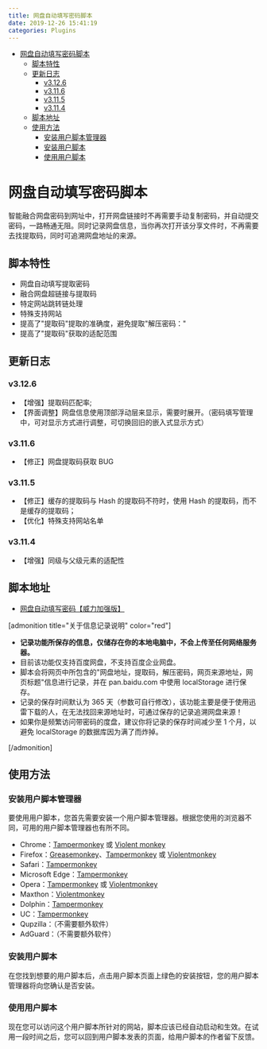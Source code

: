 ```yaml
---
title: 网盘自动填写密码脚本
date: 2019-12-26 15:41:19
categories: Plugins
---
```


<!-- more -->

<!-- TOC -->

- [网盘自动填写密码脚本](#网盘自动填写密码脚本)
  - [脚本特性](#脚本特性)
  - [更新日志](#更新日志)
    - [v3.12.6](#v3126)
    - [v3.11.6](#v3116)
    - [v3.11.5](#v3115)
    - [v3.11.4](#v3114)
  - [脚本地址](#脚本地址)
  - [使用方法](#使用方法)
    - [安装用户脚本管理器](#安装用户脚本管理器)
    - [安装用户脚本](#安装用户脚本)
    - [使用用户脚本](#使用用户脚本)

<!-- /TOC -->

<a id="markdown-网盘自动填写密码脚本" name="网盘自动填写密码脚本"></a>

# 网盘自动填写密码脚本

智能融合网盘密码到网址中，打开网盘链接时不再需要手动复制密码，并自动提交密码，一路畅通无阻。同时记录网盘信息，当你再次打开该分享文件时，不再需要去找提取码，同时可追溯网盘地址的来源。

<a id="markdown-脚本特性" name="脚本特性"></a>

## 脚本特性

- 网盘自动填写提取密码
- 融合网盘超链接与提取码
- 特定网站跳转链处理
- 特殊支持网站
- 提高了"提取码"提取的准确度，避免提取"解压密码："
- 提高了"提取码"获取的适配范围

<a id="markdown-更新日志" name="更新日志"></a>

## 更新日志

<a id="markdown-v3126" name="v3126"></a>

### v3.12.6

- 【增强】提取码匹配率;
- 【界面调整】网盘信息使用顶部浮动层来显示，需要时展开。（密码填写管理中，可对显示方式进行调整，可切换回旧的嵌入式显示方式）

<a id="markdown-v3116" name="v3116"></a>

### v3.11.6

- 【修正】网盘提取码获取 BUG

<a id="markdown-v3115" name="v3115"></a>

### v3.11.5

- 【修正】缓存的提取码与 Hash 的提取码不符时，使用 Hash 的提取码，而不是缓存的提取码；
- 【优化】特殊支持网站名单

<a id="markdown-v3114" name="v3114"></a>

### v3.11.4

- 【增强】同级与父级元素的适配性

<a id="markdown-脚本地址" name="脚本地址"></a>

## 脚本地址

- [网盘自动填写密码【威力加强版】](https://greasyfork.org/zh-CN/scripts/29762)

[admonition title="关于信息记录说明" color="red"]

- **记录功能所保存的信息，仅储存在你的本地电脑中，不会上传至任何网络服务器。**
- 目前该功能仅支持百度网盘，不支持百度企业网盘。
- 脚本会将网页中所包含的"网盘地址，提取码，解压密码，网页来源地址，网页标题"信息进行记录，并在 pan.baidu.com 中使用 localStorage 进行保存。
- 记录的保存时间默认为 365 天（参数可自行修改），该功能主要是便于使用迅雷下载的人，在无法找回来源地址时，可通过保存的记录追溯网盘来源！
- 如果你是频繁访问带密码的度盘，建议你将记录的保存时间减少至 1 个月，以避免 localStorage 的数据库因为满了而炸掉。

[/admonition]

<a id="markdown-使用方法" name="使用方法"></a>

## 使用方法

<a id="markdown-安装用户脚本管理器" name="安装用户脚本管理器"></a>

### 安装用户脚本管理器

要使用用户脚本，您首先需要安装一个用户脚本管理器。根据您使用的浏览器不同，可用的用户脚本管理器也有所不同。

- Chrome：[Tampermonkey](https://chrome.google.com/webstore/detail/tampermonkey/dhdgffkkebhmkfjojejmpbldmpobfkfo) 或 [Violent monkey](https://chrome.google.com/webstore/detail/violent-monkey/jinjaccalgkegednnccohejagnlnfdag)
- Firefox：[Greasemonkey](https://addons.mozilla.org/firefox/addon/greasemonkey/)、[Tampermonkey](https://addons.mozilla.org/firefox/addon/tampermonkey/) 或 [Violentmonkey](https://addons.mozilla.org/firefox/addon/violentmonkey/)
- Safari：[Tampermonkey](http://tampermonkey.net/?browser=safari)
- Microsoft Edge：[Tampermonkey](https://www.microsoft.com/store/p/tampermonkey/9nblggh5162s)
- Opera：[Tampermonkey](https://addons.opera.com/extensions/details/tampermonkey-beta/) 或 [Violentmonkey](https://addons.mozilla.org/firefox/addon/violentmonkey/)
- Maxthon：[Violentmonkey](http://extension.maxthon.com/detail/index.php?view_id=1680)
- Dolphin：[Tampermonkey](https://play.google.com/store/apps/details?id=net.tampermonkey.dolphin)
- UC：[Tampermonkey](https://play.google.com/store/apps/details?id=net.tampermonkey.uc)
- Qupzilla：（不需要额外软件）
- AdGuard：（不需要额外软件）

<a id="markdown-安装用户脚本" name="安装用户脚本"></a>

### 安装用户脚本

在您找到想要的用户脚本后，点击用户脚本页面上绿色的安装按钮，您的用户脚本管理器将向您确认是否安装。

<a id="markdown-使用用户脚本" name="使用用户脚本"></a>

### 使用用户脚本

现在您可以访问这个用户脚本所针对的网站，脚本应该已经自动启动和生效。在试用一段时间之后，您可以回到用户脚本发表的页面，给用户脚本的作者留下反馈。
